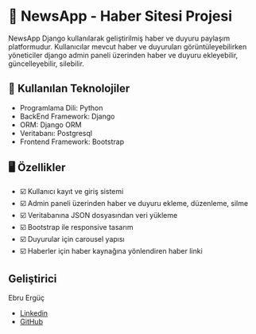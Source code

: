 # 📰  NewsApp - Haber Sitesi Projesi

NewsApp Django kullanılarak geliştirilmiş haber ve duyuru paylaşım platformudur. Kullanıcılar mevcut haber ve duyuruları görüntüleyebilirken yöneticiler django admin paneli üzerinden haber ve duyuru ekleyebilir, güncelleyebilir, silebilir.

## 🚀 Kullanılan Teknolojiler

- Programlama Dili: Python
- BackEnd Framework: Django
- ORM: Django ORM
- Veritabanı: Postgresql
- Frontend Framework: Bootstrap

## 🖥️ Özellikler

- ☑️ Kullanıcı kayıt ve giriş sistemi
- ☑️ Admin paneli üzerinden haber ve duyuru ekleme, düzenleme, silme
- ☑️ Veritabanına JSON dosyasından veri yükleme
- ☑️ Bootstrap ile responsive tasarım
- ☑️ Duyurular için carousel yapısı
- ☑️ Haberler için haber kaynağına yönlendiren haber linki

## Geliştirici

Ebru Ergüç
- [Linkedin](https://www.linkedin.com/in/ebruerguc/)
- [GitHub](https://github.com/ebruerguc)

